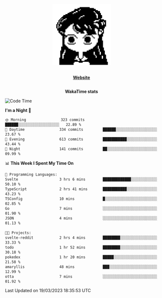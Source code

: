 ##

<p align="center">
  <img src="./person.gif" />
</p>

##

<div align="center">
  <p>
    <strong>
    <a href='https://domm.me'>Website</a>
    </strong>
  </p>
</div>

##

<div align="center">
  <p>
    <strong>
    WakaTime stats
    </strong>
  </p>
</div>

<!--START_SECTION:waka-->
![Code Time](http://img.shields.io/badge/Code%20Time-58%20hrs%2023%20mins-blue)

**I'm a Night 🦉** 

```text
🌞 Morning                323 commits         ██████░░░░░░░░░░░░░░░░░░░   22.89 % 
🌆 Daytime                334 commits         ██████░░░░░░░░░░░░░░░░░░░   23.67 % 
🌃 Evening                613 commits         ███████████░░░░░░░░░░░░░░   43.44 % 
🌙 Night                  141 commits         ██░░░░░░░░░░░░░░░░░░░░░░░   09.99 % 
```


📊 **This Week I Spent My Time On** 

```text
💬 Programming Languages: 
Svelte                   3 hrs 6 mins        █████████████░░░░░░░░░░░░   50.10 % 
TypeScript               2 hrs 41 mins       ███████████░░░░░░░░░░░░░░   43.23 % 
TSConfig                 10 mins             █░░░░░░░░░░░░░░░░░░░░░░░░   02.85 % 
Go                       7 mins              ░░░░░░░░░░░░░░░░░░░░░░░░░   01.90 % 
JSON                     4 mins              ░░░░░░░░░░░░░░░░░░░░░░░░░   01.13 % 

🐱‍💻 Projects: 
svelte-reddit            2 hrs 4 mins        ████████░░░░░░░░░░░░░░░░░   33.33 % 
todo                     1 hr 52 mins        ████████░░░░░░░░░░░░░░░░░   30.18 % 
pokedex                  1 hr 20 mins        █████░░░░░░░░░░░░░░░░░░░░   21.58 % 
amaryllis                48 mins             ███░░░░░░░░░░░░░░░░░░░░░░   12.99 % 
otta                     7 mins              ░░░░░░░░░░░░░░░░░░░░░░░░░   01.92 % 
```


 Last Updated on 19/03/2023 18:35:53 UTC
<!--END_SECTION:waka-->


